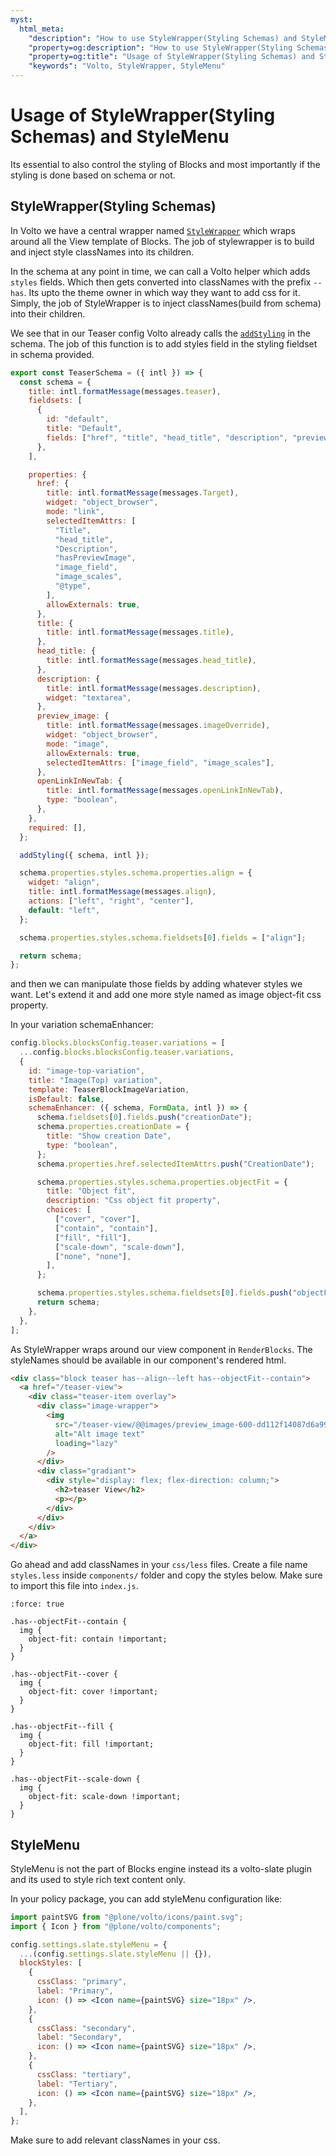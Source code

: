 ```yaml
---
myst:
  html_meta:
    "description": "How to use StyleWrapper(Styling Schemas) and StyleMenu"
    "property=og:description": "How to use StyleWrapper(Styling Schemas) and StyleMenu"
    "property=og:title": "Usage of StyleWrapper(Styling Schemas) and StyleMenu"
    "keywords": "Volto, StyleWrapper, StyleMenu"
---
```


# Usage of StyleWrapper(Styling Schemas) and StyleMenu

Its essential to also control the styling of Blocks and most importantly if the styling is done based on schema or not.

## StyleWrapper(Styling Schemas)

In Volto we have a central wrapper named [`StyleWrapper`](https://github.com/plone/volto/blob/9667cf735e5c3e848de852d615941d98193e0a5e/src/components/manage/Blocks/Block/StyleWrapper.jsx#L1) which wraps around all the View template of Blocks. The job of stylewrapper is to build and inject style classNames into its children.

In the schema at any point in time, we can call a Volto helper which adds `styles` fields. Which then gets converted into classNames with the prefix `--has`. Its upto the theme owner in which way they want to add css for it.
Simply, the job of StyleWrapper is to inject classNames(build from schema) into their children.

We see that in our Teaser config Volto already calls the [`addStyling`](https://github.com/plone/volto/blob/9667cf735e5c3e848de852d615941d98193e0a5e/src/helpers/Extensions/withBlockSchemaEnhancer.js#L297) in the schema. The job of this function is to add styles field in the styling fieldset in schema provided.

```jsx
export const TeaserSchema = ({ intl }) => {
  const schema = {
    title: intl.formatMessage(messages.teaser),
    fieldsets: [
      {
        id: "default",
        title: "Default",
        fields: ["href", "title", "head_title", "description", "preview_image"],
      },
    ],

    properties: {
      href: {
        title: intl.formatMessage(messages.Target),
        widget: "object_browser",
        mode: "link",
        selectedItemAttrs: [
          "Title",
          "head_title",
          "Description",
          "hasPreviewImage",
          "image_field",
          "image_scales",
          "@type",
        ],
        allowExternals: true,
      },
      title: {
        title: intl.formatMessage(messages.title),
      },
      head_title: {
        title: intl.formatMessage(messages.head_title),
      },
      description: {
        title: intl.formatMessage(messages.description),
        widget: "textarea",
      },
      preview_image: {
        title: intl.formatMessage(messages.imageOverride),
        widget: "object_browser",
        mode: "image",
        allowExternals: true,
        selectedItemAttrs: ["image_field", "image_scales"],
      },
      openLinkInNewTab: {
        title: intl.formatMessage(messages.openLinkInNewTab),
        type: "boolean",
      },
    },
    required: [],
  };

  addStyling({ schema, intl });

  schema.properties.styles.schema.properties.align = {
    widget: "align",
    title: intl.formatMessage(messages.align),
    actions: ["left", "right", "center"],
    default: "left",
  };

  schema.properties.styles.schema.fieldsets[0].fields = ["align"];

  return schema;
};
```

and then we can manipulate those fields by adding whatever styles we want. Let's extend it and add one more style named as image object-fit css property.

In your variation schemaEnhancer:

```js
config.blocks.blocksConfig.teaser.variations = [
  ...config.blocks.blocksConfig.teaser.variations,
  {
    id: "image-top-variation",
    title: "Image(Top) variation",
    template: TeaserBlockImageVariation,
    isDefault: false,
    schemaEnhancer: ({ schema, FormData, intl }) => {
      schema.fieldsets[0].fields.push("creationDate");
      schema.properties.creationDate = {
        title: "Show creation Date",
        type: "boolean",
      };
      schema.properties.href.selectedItemAttrs.push("CreationDate");

      schema.properties.styles.schema.properties.objectFit = {
        title: "Object fit",
        description: "Css object fit property",
        choices: [
          ["cover", "cover"],
          ["contain", "contain"],
          ["fill", "fill"],
          ["scale-down", "scale-down"],
          ["none", "none"],
        ],
      };

      schema.properties.styles.schema.fieldsets[0].fields.push("objectFit");
      return schema;
    },
  },
];
```

As StyleWrapper wraps around our view component in `RenderBlocks`. The styleNames should be available in our component's rendered html.

```html
<div class="block teaser has--align--left has--objectFit--contain">
  <a href="/teaser-view">
    <div class="teaser-item overlay">
      <div class="image-wrapper">
        <img
          src="/teaser-view/@@images/preview_image-600-dd112f14087d6a99687a9f94dd31a9a4.jpeg"
          alt="Alt image text"
          loading="lazy"
        />
      </div>
      <div class="gradiant">
        <div style="display: flex; flex-direction: column;">
          <h2>teaser View</h2>
          <p></p>
        </div>
      </div>
    </div>
  </a>
</div>
```

Go ahead and add classNames in your `css/less` files. Create a file name `styles.less` inside `components/` folder and copy the styles below. Make sure to import this file into `index.js`.

```{code-block} less
:force: true

.has--objectFit--contain {
  img {
    object-fit: contain !important;
  }
}

.has--objectFit--cover {
  img {
    object-fit: cover !important;
  }
}

.has--objectFit--fill {
  img {
    object-fit: fill !important;
  }
}

.has--objectFit--scale-down {
  img {
    object-fit: scale-down !important;
  }
}
```

## StyleMenu

StyleMenu is not the part of Blocks engine instead its a volto-slate plugin and its used to style rich text content only.

In your policy package, you can add styleMenu configuration like:

```jsx
import paintSVG from "@plone/volto/icons/paint.svg";
import { Icon } from "@plone/volto/components";

config.settings.slate.styleMenu = {
  ...(config.settings.slate.styleMenu || {}),
  blockStyles: [
    {
      cssClass: "primary",
      label: "Primary",
      icon: () => <Icon name={paintSVG} size="18px" />,
    },
    {
      cssClass: "secondary",
      label: "Secondary",
      icon: () => <Icon name={paintSVG} size="18px" />,
    },
    {
      cssClass: "tertiary",
      label: "Tertiary",
      icon: () => <Icon name={paintSVG} size="18px" />,
    },
  ],
};
```

Make sure to add relevant classNames in your css.
